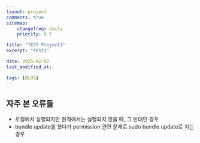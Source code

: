 ```yaml
---
layout: project
comments: true
sitemap:
    changefreq: daily
    priority: 0.5

title: "TEST Project1"
excerpt: "test1"

date: 2025-02-02
last_modified_at: 

tags: [BLOG]
---
```


## 자주 본 오류들
* 로컬에서 실행되지만 원격에서는 실행되지 않을 때, 그 반대인 경우
* bundle update를 쳤다가 permission 관련 문제로 sudo bundle update로 치는 경우  